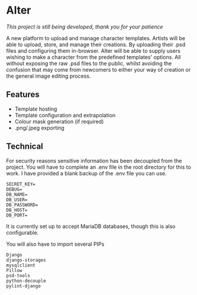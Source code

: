 # Alter
*This project is still being developed, thank you for your patience*

A new platform to upload and manage character templates.
Artists will be able to upload, store, and manage their creations. By uploading their .psd files and configuring them in-browser. Alter will be able to supply users wishing to make a character from the predefined templates' options. All without exposing the raw .psd files to the public, whilst avoiding the confusion that may come from newcomers to either your way of creation or the general image editing process.

## Features
- Template hosting
- Template configuration and extrapolation
- Colour mask generation (if required)
- .png/.jpeg exporting

## Technical
For security reasons sensitive information has been decoupled from the project. You will have to complete an .env file in the root directory for this to work. I have provided a blank backup of the .env file you can use.

```
SECRET_KEY=
DEBUG=
DB_NAME=
DB_USER=
DB_PASSWORD=
DB_HOST=
DB_PORT=
```

It is currently set up to accept MariaDB databases, though this is also configurable.

You will also have to import several PIPs
```
Django
django-storages
mysqlclient
Pillow
psd-tools
python-decouple
pylint-django
```
